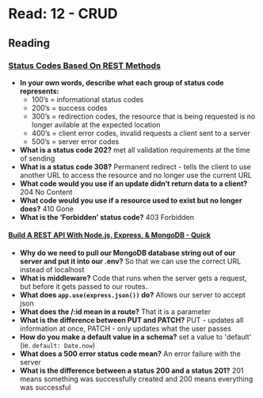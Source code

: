 # Read: 12 - CRUD

## Reading

### [Status Codes Based On REST Methods](https://www.moesif.com/blog/technical/api-design/Which-HTTP-Status-Code-To-Use-For-Every-CRUD-App/)

- **In your own words, describe what each group of status code represents:**
  - 100’s = informational status codes
  - 200’s = success codes
  - 300’s = redirection codes, the resource that is being requested is no longer avilable at the expected location
  - 400’s = client error codes, invalid requests a client sent to a server
  - 500’s = server error codes
- **What is a status code 202?** met all validation requirements at the time of sending
- **What is a status code 308?** Permanent redirect - tells the client to use another URL to access the resource and no longer use the current URL
- **What code would you use if an update didn’t return data to a client?** 204 No Content
- **What code would you use if a resource used to exist but no longer does?** 410 Gone
- **What is the ‘Forbidden’ status code?** 403 Forbidden

#### [Build A REST API With Node.js, Express, & MongoDB - Quick](https://www.youtube.com/channel/UCFbNIlppjAuEX4znoulh0Cw)

- **Why do we need to pull our MongoDB database string out of our server and put it into our .env?** So that we can use the correct URL instead of localhost
- **What is middleware?** Code that runs when the server gets a request, but before it gets passed to our routes.
- **What does `app.use(express.json())` do?** Allows our server to accept json
- **What does the /:id mean in a route?** That it is a parameter
- **What is the difference between PUT and PATCH?** PUT - updates all information at once, PATCH - only updates what the user passes
- **How do you make a default value in a schema?** set a value to 'default' (ie. `default: Date.now`)
- **What does a 500 error status code mean?** An error failure with the server
- **What is the difference between a status 200 and a status 201?** 201 means something was successfully created and 200 means everything was successful
